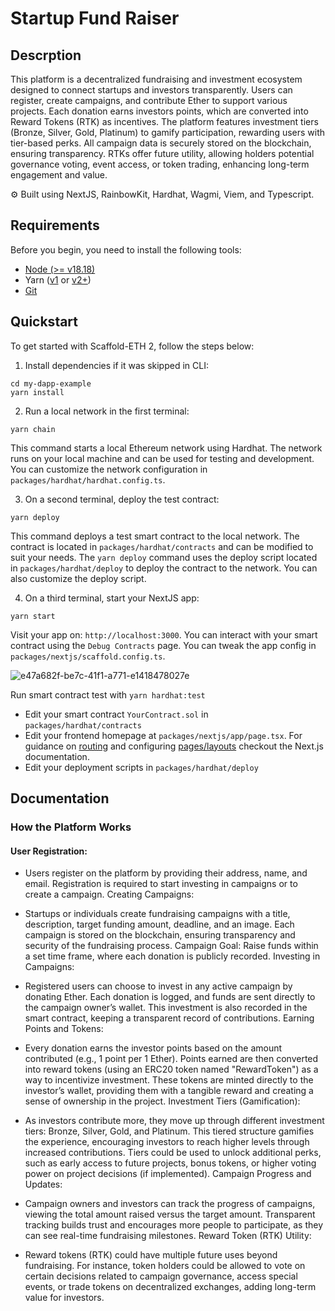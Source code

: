# Startup Fund Raiser
## Descrption
This platform is a decentralized fundraising and investment ecosystem designed to connect startups and investors transparently. Users can register, create campaigns, and contribute Ether to support various projects. Each donation earns investors points, which are converted into Reward Tokens (RTK) as incentives. The platform features investment tiers (Bronze, Silver, Gold, Platinum) to gamify participation, rewarding users with tier-based perks. All campaign data is securely stored on the blockchain, ensuring transparency. RTKs offer future utility, allowing holders potential governance voting, event access, or token trading, enhancing long-term engagement and value.


⚙️ Built using NextJS, RainbowKit, Hardhat, Wagmi, Viem, and Typescript.


## Requirements

Before you begin, you need to install the following tools:

- [Node (>= v18.18)](https://nodejs.org/en/download/)
- Yarn ([v1](https://classic.yarnpkg.com/en/docs/install/) or [v2+](https://yarnpkg.com/getting-started/install))
- [Git](https://git-scm.com/downloads)

## Quickstart

To get started with Scaffold-ETH 2, follow the steps below:

1. Install dependencies if it was skipped in CLI:

```
cd my-dapp-example
yarn install
```

2. Run a local network in the first terminal:

```
yarn chain
```

This command starts a local Ethereum network using Hardhat. The network runs on your local machine and can be used for testing and development. You can customize the network configuration in `packages/hardhat/hardhat.config.ts`.

3. On a second terminal, deploy the test contract:

```
yarn deploy
```

This command deploys a test smart contract to the local network. The contract is located in `packages/hardhat/contracts` and can be modified to suit your needs. The `yarn deploy` command uses the deploy script located in `packages/hardhat/deploy` to deploy the contract to the network. You can also customize the deploy script.

4. On a third terminal, start your NextJS app:

```
yarn start
```

Visit your app on: `http://localhost:3000`. You can interact with your smart contract using the `Debug Contracts` page. You can tweak the app config in `packages/nextjs/scaffold.config.ts`.

![e47a682f-be7c-41f1-a771-e1418478027e](https://github.com/user-attachments/assets/51f61cc3-6970-4dd4-a23e-69918af2d7e2)

Run smart contract test with `yarn hardhat:test`

- Edit your smart contract `YourContract.sol` in `packages/hardhat/contracts`
- Edit your frontend homepage at `packages/nextjs/app/page.tsx`. For guidance on [routing](https://nextjs.org/docs/app/building-your-application/routing/defining-routes) and configuring [pages/layouts](https://nextjs.org/docs/app/building-your-application/routing/pages-and-layouts) checkout the Next.js documentation.
- Edit your deployment scripts in `packages/hardhat/deploy`

## Documentation
### How the Platform Works
#### User Registration:

- Users register on the platform by providing their address, name, and email.
Registration is required to start investing in campaigns or to create a campaign.
Creating Campaigns:

- Startups or individuals create fundraising campaigns with a title, description, target funding amount, deadline, and an image.
Each campaign is stored on the blockchain, ensuring transparency and security of the fundraising process.
Campaign Goal: Raise funds within a set time frame, where each donation is publicly recorded.
Investing in Campaigns:

- Registered users can choose to invest in any active campaign by donating Ether.
Each donation is logged, and funds are sent directly to the campaign owner’s wallet.
This investment is also recorded in the smart contract, keeping a transparent record of contributions.
Earning Points and Tokens:

- Every donation earns the investor points based on the amount contributed (e.g., 1 point per 1 Ether).
Points earned are then converted into reward tokens (using an ERC20 token named "RewardToken") as a way to incentivize investment.
These tokens are minted directly to the investor’s wallet, providing them with a tangible reward and creating a sense of ownership in the project.
Investment Tiers (Gamification):

- As investors contribute more, they move up through different investment tiers: Bronze, Silver, Gold, and Platinum.
This tiered structure gamifies the experience, encouraging investors to reach higher levels through increased contributions.
Tiers could be used to unlock additional perks, such as early access to future projects, bonus tokens, or higher voting power on project decisions (if implemented).
Campaign Progress and Updates:

- Campaign owners and investors can track the progress of campaigns, viewing the total amount raised versus the target amount.
Transparent tracking builds trust and encourages more people to participate, as they can see real-time fundraising milestones.
Reward Token (RTK) Utility:

- Reward tokens (RTK) could have multiple future uses beyond fundraising.
For instance, token holders could be allowed to vote on certain decisions related to campaign governance, access special events, or trade tokens on decentralized exchanges, adding long-term value for investors.


